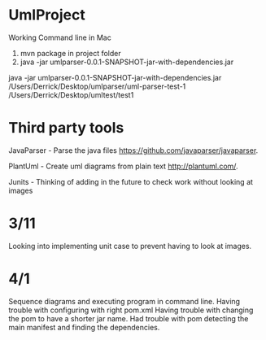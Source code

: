 # UmlProject
Working Command line in Mac
1. mvn package in project folder
2. java -jar umlparser-0.0.1-SNAPSHOT-jar-with-dependencies.jar <FileName> <FileOutput>

java -jar umlparser-0.0.1-SNAPSHOT-jar-with-dependencies.jar /Users/Derrick/Desktop/umlparser/uml-parser-test-1 /Users/Derrick/Desktop/umltest/test1

# Third party tools
JavaParser - Parse the java files https://github.com/javaparser/javaparser.

PlantUml - Create uml diagrams from plain text http://plantuml.com/.

Junits - Thinking of adding in the future to check work without looking at images

# 3/11 
Looking into implementing unit case to prevent having to look at images. 

# 4/1
Sequence diagrams and executing program in command line. Having trouble with configuring with right pom.xml
Having trouble with changing the pom to have a shorter jar name.
Had trouble with pom detecting the main manifest and finding the dependencies.

